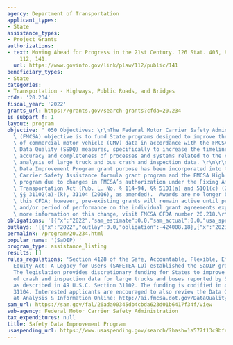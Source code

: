 ```yaml
---
agency: Department of Transportation
applicant_types:
- State
assistance_types:
- Project Grants
authorizations:
- text: Moving Ahead for Progress in the 21st Century. 126 Stat. 405, 808. Pub. L.
    112, 141.
  url: https://www.govinfo.gov/link/plaw/112/public/141
beneficiary_types:
- State
categories:
- Transportation - Highways, Public Roads, and Bridges
cfda: '20.234'
fiscal_year: '2022'
grants_url: https://grants.gov/search-grants?cfda=20.234
is_subpart_f: 1
layout: program
objective: " 050 Objectives: \r\nThe Federal Motor Carrier Safety Administration’s\
  \ (FMCSA) objective is to fund State programs designed to improve the overall quality\
  \ of commercial motor vehicle (CMV) data in accordance with the FMCSA State Safety\
  \ Data Quality (SSDQ) measures, specifically to increase the timeliness, efficiency,\
  \ accuracy and completeness of processes and systems related to the collection and\
  \ analysis of large truck and bus crash and inspection data. \r\n\r\nThe Safety\
  \ Data Improvement Program grant purpose has been incorporated into the FMCSA Motor\
  \ Carrier Safety Assistance formula grant program and the FMCSA High Priority grant\
  \ program due to changes in FMCSA’s authorization under the Fixing America’s Surface\
  \ Transportation Act (Pub. L. No. § 114-94, §§ 5101(a) and 5101(c) (2015), 49 U.S.C.\
  \ §§ 31102(a)-(k), 31104 (2016), as amended).  Awards are no longer being made under\
  \ this CFDA; however, pre-existing grants will remain active until project completion\
  \ and/or period of performance on the individual grant agreements expires.  For\
  \ more information on this change, visit FMCSA CFDA number 20.218.\r\n"
obligations: '[{"x":"2022","sam_estimate":0.0,"sam_actual":0.0,"usa_spending_actual":-424008.18},{"x":"2023","sam_estimate":0.0,"sam_actual":0.0,"usa_spending_actual":0.0},{"x":"2024","sam_estimate":0.0,"sam_actual":0.0,"usa_spending_actual":-17049.33}]'
outlays: '[{"x":"2022","outlay":0.0,"obligation":-424008.18},{"x":"2023","outlay":0.0,"obligation":0.0},{"x":"2024","outlay":0.0,"obligation":0.0}]'
permalink: /program/20.234.html
popular_name: '(SaDIP) '
program_type: assistance_listing
results: []
rules_regulations: 'Section 4128 of the Safe, Accountable, Flexible, Efficient Transportation
  Equity Act: A Legacy for Users (SAFETEA-LU) established the SaDIP grant opportunity.
  The legislation provides discretionary funding for States to improve the quality
  of crash and inspection data for large trucks and buses reported by States to FMCSA,
  as described in 49 U.S.C. Section 31102. The funding is codified in 49 U.S.C. Section
  31104. Interested applicants are encouraged to also review the Data Quality Module
  at Analysis & Information Online: http://ai.fmcsa.dot.gov/DataQuality/dataquality.asp '
sam_url: https://sam.gov/fal/26ada00345db4cbda623d01b6417f34f/view
sub-agency: Federal Motor Carrier Safety Administration
tax_expenditures: null
title: Safety Data Improvement Program
usaspending_url: https://www.usaspending.gov/search/?hash=1a577f13c9bfed50b7fb62ae36a89acc
---
```

